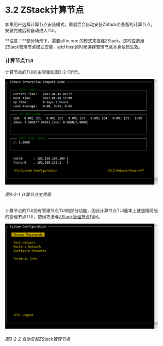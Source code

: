 # 3.2 ZStack计算节点

如果用户选择计算节点安装模式，重启后会自动安装ZStack企业版的计算节点。安装完成后将自动进入TUI。

**注意：**部分场景下，需要all in one 的模式来搭建ZStack。这时应选用ZStack管理节点模式安装，add host的时候选择管理节点本身依然生效。

### 计算节点TUI

计算节点的TUI的主界面如图3-2-1所示。

![png](../images/3-2-1.png "图3-2-1 计算节点主界面")
###### 图3-2-1 计算节点主界面

计算节点的TUI拥有管理节点TUI的部分功能，因此计算节点TUI基本上就是精简版的管理节点TUI，使用方法与[ZStack管理节点](/install/offline-install.md)相同。

![png](../images/3-2-2.png "图3-2-2 自动安装ZStack管理节点")
###### 图3-2-2 自动安装ZStack管理节点















